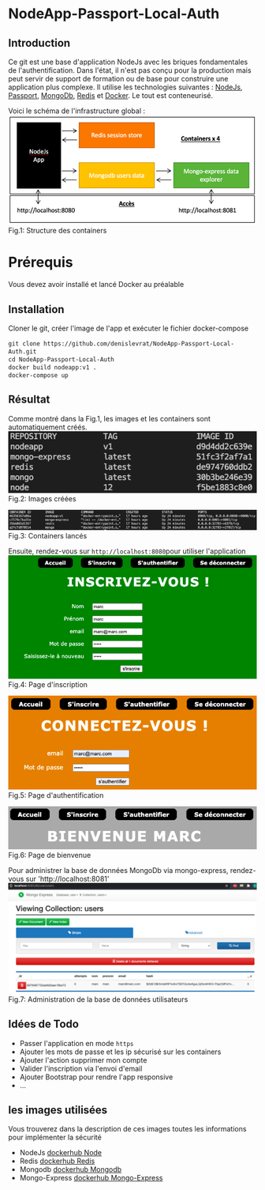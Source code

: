 # NodeApp-Passport-Local-Auth
## Introduction
Ce git est une base d'application NodeJs avec les briques fondamentales de l'authentification.
Dans l'état, il n'est pas conçu pour la production mais peut servir de support de formation ou de base pour construire une application plus complexe.
Il utilise les technologies suivantes : [NodeJs](https://nodejs.org/), [Passport](http://www.passportjs.org/), [MongoDb](https://www.mongodb.com/), [Redis](https://redis.io/) et [Docker](https://www.docker.com/). Le tout est conteneurisé.

Voici le schéma de l'infrastructure global :
![containers structure](https://github.com/denislevrat/NodeApp-Passport-Local-Auth/blob/master/docs/NodeappStructure.png)
Fig.1: Structure des containers

# Prérequis
Vous devez avoir installé et lancé Docker au préalable

## Installation
Cloner le git, créer l'image de l'app et exécuter le fichier docker-compose
```
git clone https://github.com/denislevrat/NodeApp-Passport-Local-Auth.git
cd NodeApp-Passport-Local-Auth
docker build nodeapp:v1 .
docker-compose up
```

## Résultat
Comme montré dans la Fig.1, les images et les containers sont automatiquement créés.
![docker images screenshot](https://github.com/denislevrat/NodeApp-Passport-Local-Auth/blob/master/docs/DockerImagesScSht.png)
Fig.2: Images créées

![docker containers screenshot](https://github.com/denislevrat/NodeApp-Passport-Local-Auth/blob/master/docs/containerListScSht.png)
Fig.3: Containers lancés

Ensuite, rendez-vous sur `http://localhost:8080`pour utiliser l'application
![singup page](https://github.com/denislevrat/NodeApp-Passport-Local-Auth/blob/master/docs/inscritptionScSht.png)
Fig.4: Page d'inscription

![page d'authentification](https://github.com/denislevrat/NodeApp-Passport-Local-Auth/blob/master/docs/authentificationScSht.png)
Fig.5: Page d'authentification

![page greatings](https://github.com/denislevrat/NodeApp-Passport-Local-Auth/blob/master/docs/greatingsScSht.png)
Fig.6: Page de bienvenue

Pour administrer la base de données MongoDb via mongo-express, rendez-vous sur 'http://localhost:8081'
![mongo-express administration](https://github.com/denislevrat/NodeApp-Passport-Local-Auth/blob/master/docs/mongoExpressScSht.png)
Fig.7: Administration de la base de données utilisateurs

## Idées de Todo
* Passer l'application en mode `https`
* Ajouter les mots de passe et les ip sécurisé sur les containers
* Ajouter l'action supprimer mon compte
* Valider l'inscription via l'envoi d'email
* Ajouter Bootstrap pour rendre l'app responsive
* ...

## les images utilisées
Vous trouverez dans la description de ces images toutes les informations pour implémenter la sécurité
* NodeJs [dockerhub Node](https://hub.docker.com/_/node)
* Redis [dockerhub Redis](https://hub.docker.com/_/redis)
* Mongodb [dockerhub Mongodb](https://hub.docker.com/_/mongo)
* Mongo-Express [dockerhub Mongo-Express](https://hub.docker.com/_/mongo-express)


